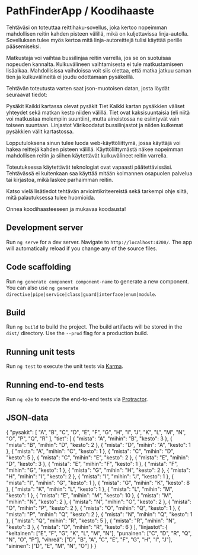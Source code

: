 # PathFinderApp / Koodihaaste
Tehtäväsi on toteuttaa reittihaku-sovellus, joka kertoo nopeimman mahdollisen reitin kahden pisteen välillä, mikä on kuljettavissa linja-autolla. Sovelluksen tulee myös kertoa mitä linja-autoreittejä tulisi käyttää perille pääsemiseksi.

Matkustaja voi vaihtaa bussilinjaa reitin varrella, jos se on suotuisaa nopeuden kannalta. Kulkuvälineen vaihtamisesta ei tule matkustamiseen lisäaikaa. Mahdollisissa vaihdoissa voit siis olettaa, että matka jatkuu saman tien ja kulkuvälineitä ei joudu odottamaan pysäkeillä.

Tehtävän toteutusta varten saat json-muotoisen datan, josta löydät seuraavat tiedot:

Pysäkit
Kaikki kartassa olevat pysäkit
Tiet
Kaikki kartan pysäkkien väliset yhteydet sekä matkan kesto niiden välillä. Tiet ovat kaksisuuntaisia (eli niitä voi matkustaa molempiin suuntiin), mutta aineistossa ne esiintyvät vain toiseen suuntaan.
Linjastot
Värikoodatut bussilinjastot ja niiden kulkemat pysäkkien välit kartastossa.

Lopputuloksena sinun tulee luoda web-käyttöliittymä, jossa käyttäjä voi hakea reittejä kahden pisteen välillä. Käyttöliittymästä näkee nopeimman mahdollisen reitin ja siihen käytettävät kulkuvälineet reitin varrella.

Toteutuksessa käytettävät teknologiat ovat vapaasti päätettävissäsi. Tehtävässä ei kuitenkaan saa käyttää mitään kolmannen osapuolen palvelua tai kirjastoa, mikä laskee parhaimman reitin.

Katso vielä lisätiedot tehtävän arviointikriteereistä sekä tarkempi ohje siitä, mitä palautuksessa tulee huomioida.

Onnea koodihaasteeseen ja mukavaa koodausta!

## Development server

Run `ng serve` for a dev server. Navigate to `http://localhost:4200/`. The app will automatically reload if you change any of the source files.

## Code scaffolding

Run `ng generate component component-name` to generate a new component. You can also use `ng generate directive|pipe|service|class|guard|interface|enum|module`.

## Build

Run `ng build` to build the project. The build artifacts will be stored in the `dist/` directory. Use the `--prod` flag for a production build.

## Running unit tests

Run `ng test` to execute the unit tests via [Karma](https://karma-runner.github.io).

## Running end-to-end tests

Run `ng e2e` to execute the end-to-end tests via [Protractor](http://www.protractortest.org/).


## JSON-data

{
  "pysakit": [
    "A",
    "B",
    "C",
    "D",
    "E",
    "F",
    "G",
    "H",
    "I",
    "J",
    "K",
    "L",
    "M",
    "N",
    "O",
    "P",
    "Q",
    "R"
  ],
  "tiet": [
    {
      "mista": "A",
      "mihin": "B",
      "kesto": 3
    },
    {
      "mista": "B",
      "mihin": "D",
      "kesto": 2
    },
    {
      "mista": "D",
      "mihin": "A",
      "kesto": 1
    },
    {
      "mista": "A",
      "mihin": "C",
      "kesto": 1
    },
    {
      "mista": "C",
      "mihin": "D",
      "kesto": 5
    },
    {
      "mista": "C",
      "mihin": "E",
      "kesto": 2
    },
    {
      "mista": "E",
      "mihin": "D",
      "kesto": 3
    },
    {
      "mista": "E",
      "mihin": "F",
      "kesto": 1
    },
    {
      "mista": "F",
      "mihin": "G",
      "kesto": 1
    },
    {
      "mista": "G",
      "mihin": "H",
      "kesto": 2
    },
    {
      "mista": "H",
      "mihin": "I",
      "kesto": 2
    },
    {
      "mista": "I",
      "mihin": "J",
      "kesto": 1
    },
    {
      "mista": "I",
      "mihin": "G",
      "kesto": 1
    },
    {
      "mista": "G",
      "mihin": "K",
      "kesto": 8
    },
    {
      "mista": "K",
      "mihin": "L",
      "kesto": 1
    },
    {
      "mista": "L",
      "mihin": "M",
      "kesto": 1
    },
    {
      "mista": "E",
      "mihin": "M",
      "kesto": 10
    },
    {
      "mista": "M",
      "mihin": "N",
      "kesto": 2
    },
    {
      "mista": "N",
      "mihin": "O",
      "kesto": 2
    },
    {
      "mista": "O",
      "mihin": "P",
      "kesto": 2
    },
    {
      "mista": "O",
      "mihin": "Q",
      "kesto": 1
    },
    {
      "mista": "P",
      "mihin": "Q",
      "kesto": 2
    },
    {
      "mista": "N",
      "mihin": "Q",
      "kesto": 1
    },
    {
      "mista": "Q",
      "mihin": "R",
      "kesto": 5
    },
    {
      "mista": "R",
      "mihin": "N",
      "kesto": 3
    },
    {
      "mista": "D",
      "mihin": "R",
      "kesto": 6
    }
  ],
  "linjastot": {
    "keltainen": ["E", "F", "G", "K", "L", "M", "N"],
    "punainen": ["C", "D", "R", "Q", "N", "O", "P"],
    "vihreä": ["D", "B", "A", "C", "E", "F", "G", "H", "I", "J"],
    "sininen": ["D", "E", "M", "N", "O"]
  }
}

